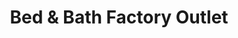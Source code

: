 ---
title: "Bed & Bath Factory Outlet"
url: /zuerich/bed-und-bath-factory-outlet/
shop: Haushaltsartikel
---